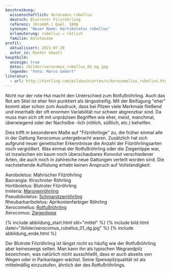 ```yaml
---
beschreibung:
  wissenschaftlich: Xerocomus rubellus
  deutsch: Blutroter Filzröhrling
  referenz: (Krombh.) Quél. 1896
  synonym: "Neuer Name: Hortiboletus rubellus"
  erlaeuterung: rubellus = rötlich
  familie: Boletaceae
profil:
  aktualisiert: 2021-07-20
  autor_in: Dieter Gewalt
hauptbild:
  anzeige: true
  datei: /bilder/xerocomus_rubellus_02_mg.jpg
  legende: "Foto: Marco Gebert"
literatur:
  - url: http://tintling.com/pilzbuch/arten/x/Xerocomellus_rubellus.html
---
```

Nicht nur der rote Hut macht den Unterschied zum Rotfußröhrling. Auch das Rot am Stiel ist eher fein punktiert als längsstreifig. Mit der Beifügung "eher" kommt aber schon zum Ausdruck, dass bei Pilzen viele Merkmale fließend und innerhalb der oft enormen Variabilität nur schwer abgrenzbar sind. Da muss man sich oft mit unpräzisen Begriffen wie eher, meist, manchmal, überwiegend oder der Nachsilbe -lich (rötlich, süßlich, etc.) behelfen. 

Dies trifft in besonderem Maße auf "Filzröhrlinge" zu, die früher einmal alle in der Gattung Xerocomus untergebracht waren. Zusätzlich hat sich aufgrund neuer genetischer Erkenntnisse die Anzahl der Filzröhrlingsarten noch vergrößert. Was einmal der Rotfußröhrling oder die Ziegenlippe war, ist inzwischen ein kaum noch überschaubares Konvolut verschiedener Arten, die auch noch in zahlreiche neue Gattungen verteilt worden sind. Die nachstehende Auflistung erhebt keinen Anspruch auf Vollständigkeit:

Aeroboletus: Mährischer Filzröhrling\
Baorangia: Kirschroter Röhrling\
Hortiboletus: Blutroter Filzröhrling\
Irmleria: [Maronenröhrling](/pilze/xerocomus-badius-maronenröhrling)\
Pseudoboletus: [Schmarotzerröhrling](/pilze/xerocomus-parasiticus-schmarotzer-röhrling)\
Rheubarbariboletus: Aprikostenfarbiger Röhrling\
Xerocomellus: [Rotfußröhrling](/pilze/xerocomus-chrysenteron-gemeiner-rotfußröhrling)\
Xerocomus: [Ziegenlippe](/pilze/xerocomus-subtomentosus-ziegenlippe)

{% include abbildung_start.html stil="mittel" %}
{% include bild.html datei="/bilder/xerocomus_rubellus_01_dg.jpg" %}
{% include abbildung_ende.html %}

Der Blutrote Filzröhrling ist längst nicht so häufig wie der Rotfußröhrling aber keineswegs selten. Man kann ihn als typischen Wegrandpilz bezeichnen, was natürlich nicht ausschließt, dass er auch abseits von Wegen oder in Parkanlagen wächst. Seine Speisepilzqualität ist als mittelmäßig einzustufen, ähnlich der des Rotfußröhrlings.